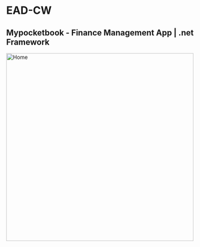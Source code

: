 # EAD-CW
<h2>Mypocketbook - Finance Management App | .net Framework</h2>
<img width="500" alt="Home" src="https://user-images.githubusercontent.com/48080574/122773998-73050b00-d2c6-11eb-8207-7c949905789a.jpg">


